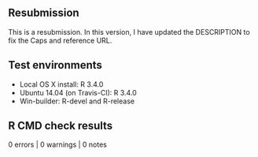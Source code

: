 ## Resubmission

This is a resubmission. In this version, I have updated the DESCRIPTION to fix the Caps and reference URL.

## Test environments

* Local OS X install: R 3.4.0
* Ubuntu 14.04 (on Travis-CI): R 3.4.0
* Win-builder: R-devel and R-release

## R CMD check results

0 errors | 0 warnings | 0 notes
